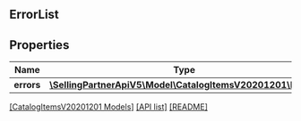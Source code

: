 ## ErrorList

## Properties

Name | Type | Description | Notes
------------ | ------------- | ------------- | -------------
**errors** | [**\SellingPartnerApiV5\Model\CatalogItemsV20201201\Error[]**](Error.md) |  |

[[CatalogItemsV20201201 Models]](../) [[API list]](../../Api) [[README]](../../../README.md)
